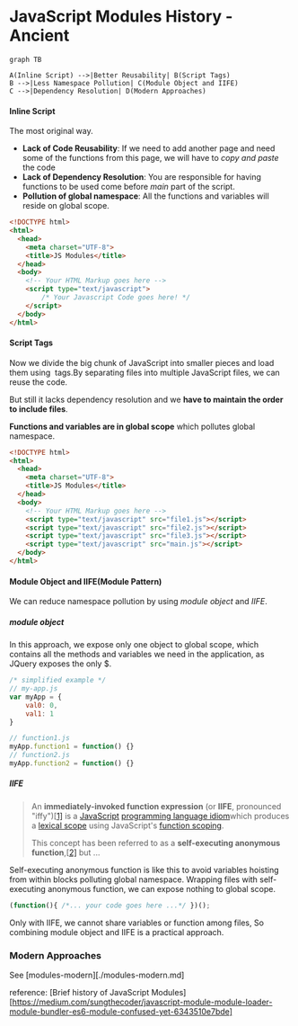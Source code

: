 # JavaScript Modules History - Ancient

```mermaid
graph TB

A(Inline Script) -->|Better Reusability| B(Script Tags)
B -->|Less Namespace Pollution| C(Module Object and IIFE)
C -->|Dependency Resolution| D(Modern Approaches)
```

#### Inline Script

The most original way.

- **Lack of Code Reusability**: If we need to add another page and need some of the functions from this page, we will have to *copy and paste* the code
- **Lack of Dependency Resolution**: You are responsible for having functions to be used come before *main* part of the script.
- **Pollution of global namespace**: All the functions and variables will reside on global scope.

```html
<!DOCTYPE html>
<html>
  <head>
    <meta charset="UTF-8">
    <title>JS Modules</title>
  </head>
  <body>
    <!-- Your HTML Markup goes here -->
    <script type="text/javascript">
        /* Your Javascript Code goes here! */
    </script>
  </body>
</html>
```



#### Script Tags

Now we divide the big chunk of JavaScript into smaller pieces and load them using **<script src=”…”></script>** tags.By separating files into multiple JavaScript files, we can reuse the code. 

But still it lacks dependency resolution and we **have to maintain the order to include files**. 

**Functions and variables are in global scope** which pollutes global namespace.

```html	
<!DOCTYPE html>
<html>
  <head>
    <meta charset="UTF-8">
    <title>JS Modules</title>
  </head>
  <body>
    <!-- Your HTML Markup goes here -->
    <script type="text/javascript" src="file1.js"></script>
    <script type="text/javascript" src="file2.js"></script>
    <script type="text/javascript" src="file3.js"></script>
    <script type="text/javascript" src="main.js"></script>
  </body>
</html>
```



#### Module Object and IIFE(Module Pattern)

We can reduce namespace pollution by using *module object* and *IIFE*.

 ##### module object 

In this approach, we expose only one object to global scope, which contains all the methods and variables we need in the application, as JQuery exposes the only $.

```javascript
/* simplified example */
// my-app.js
var myApp = {
    val0: 0,
    val1: 1
}

// function1.js
myApp.function1 = function() {}
// function2.js
myApp.function2 = function() {}
```



##### IIFE

> An **immediately-invoked function expression** (or **IIFE**, pronounced "iffy")[[1\]](https://www.wikiwand.com/en/Immediately-invoked_function_expression#citenoteAlman1) is a [JavaScript](https://www.wikiwand.com/en/JavaScript) [programming language idiom](https://www.wikiwand.com/en/Programming_idiom)which produces a [lexical scope](https://www.wikiwand.com/en/Scope_(computer_science)) using JavaScript's [function scoping](https://www.wikiwand.com/en/Function_scoping). 
>
> This concept has been referred to as a **self-executing anonymous function**,[[2\]](https://www.wikiwand.com/en/Immediately-invoked_function_expression#citenote2) but ...

Self-executing anonymous function is like this to avoid variables hoisting from within blocks polluting global namespace. Wrapping files with self-executing anonymous function, we can expose nothing to global scope.

```javascript
(function(){ /*... your code goes here ...*/ })();
```



Only with IIFE, we cannot share variables or function among files, So combining module object and IIFE is a practical approach. 



### Modern Approaches

See [modules-modern][./modules-modern.md]



reference: [Brief history of JavaScript Modules][https://medium.com/sungthecoder/javascript-module-module-loader-module-bundler-es6-module-confused-yet-6343510e7bde]